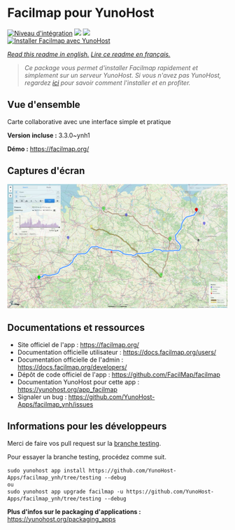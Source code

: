 # Facilmap pour YunoHost

[![Niveau d'intégration](https://dash.yunohost.org/integration/facilmap.svg)](https://dash.yunohost.org/appci/app/facilmap) ![](https://ci-apps.yunohost.org/ci/badges/facilmap.status.svg) ![](https://ci-apps.yunohost.org/ci/badges/facilmap.maintain.svg)  
[![Installer Facilmap avec YunoHost](https://install-app.yunohost.org/install-with-yunohost.svg)](https://install-app.yunohost.org/?app=facilmap)

*[Read this readme in english.](./README.md)*
*[Lire ce readme en français.](./README_fr.md)*

> *Ce package vous permet d'installer Facilmap rapidement et simplement sur un serveur YunoHost.
Si vous n'avez pas YunoHost, regardez [ici](https://yunohost.org/#/install) pour savoir comment l'installer et en profiter.*

## Vue d'ensemble

Carte collaborative avec une interface simple et pratique

**Version incluse :** 3.3.0~ynh1

**Démo :** https://facilmap.org/

## Captures d'écran

![](./doc/screenshots/68747470733a2f2f77696b692e6f70656e7374726565746d61702e6f72672f772f696d616765732f372f37612f466163696c4d61702e706e67.png)

## Documentations et ressources

* Site officiel de l'app : https://facilmap.org/
* Documentation officielle utilisateur : https://docs.facilmap.org/users/
* Documentation officielle de l'admin : https://docs.facilmap.org/developers/
* Dépôt de code officiel de l'app : https://github.com/FacilMap/facilmap
* Documentation YunoHost pour cette app : https://yunohost.org/app_facilmap
* Signaler un bug : https://github.com/YunoHost-Apps/facilmap_ynh/issues

## Informations pour les développeurs

Merci de faire vos pull request sur la [branche testing](https://github.com/YunoHost-Apps/facilmap_ynh/tree/testing).

Pour essayer la branche testing, procédez comme suit.
```
sudo yunohost app install https://github.com/YunoHost-Apps/facilmap_ynh/tree/testing --debug
ou
sudo yunohost app upgrade facilmap -u https://github.com/YunoHost-Apps/facilmap_ynh/tree/testing --debug
```

**Plus d'infos sur le packaging d'applications :** https://yunohost.org/packaging_apps